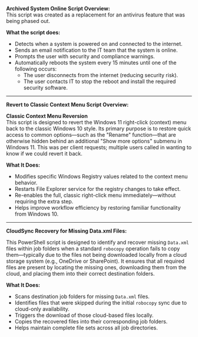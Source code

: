 **Archived System Online Script Overview:**  
This script was created as a replacement for an antivirus feature that was being phased out.

**What the script does:**  
- Detects when a system is powered on and connected to the internet.  
- Sends an email notification to the IT team that the system is online.  
- Prompts the user with security and compliance warnings.  
- Automatically reboots the system every 15 minutes until one of the following occurs:  
  - The user disconnects from the internet (reducing security risk).  
  - The user contacts IT to stop the reboot and install the required security software.  

---

**Revert to Classic Context Menu Script Overview:**  

**Classic Context Menu Reversion**  
This script is designed to revert the Windows 11 right-click (context) menu back to the classic Windows 10 style. Its primary purpose is to restore quick access to common options—such as the "Rename" function—that are otherwise hidden behind an additional "Show more options" submenu in Windows 11. This was per client requests; multiple users called in wanting to know if we could revert it back.  

**What It Does:**  
- Modifies specific Windows Registry values related to the context menu behavior.  
- Restarts File Explorer service for the registry changes to take effect.  
- Re-enables the full, classic right-click menu immediately—without requiring the extra step.  
- Helps improve workflow efficiency by restoring familiar functionality from Windows 10.

---

**CloudSync Recovery for Missing Data.xml Files:**

This PowerShell script is designed to identify and recover missing `Data.xml` files within job folders when a standard `robocopy` operation fails to copy them—typically due to the files not being downloaded locally from a cloud storage system (e.g., OneDrive or SharePoint). It ensures that all required files are present by locating the missing ones, downloading them from the cloud, and placing them into their correct destination folders.

**What It Does:**

- Scans destination job folders for missing `Data.xml` files.
- Identifies files that were skipped during the initial `robocopy` sync due to cloud-only availability.
- Triggers the download of those cloud-based files locally.
- Copies the recovered files into their corresponding job folders.
- Helps maintain complete file sets across all job directories.


